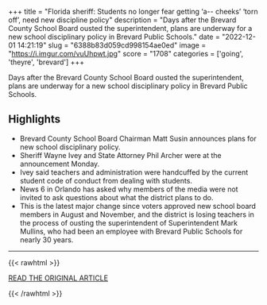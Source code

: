 +++
title = "Florida sheriff: Students no longer fear getting ‘a-- cheeks’ ‘torn off’, need new discipline policy"
description = "Days after the Brevard County School Board ousted the superintendent, plans are underway for a new school disciplinary policy in Brevard Public Schools."
date = "2022-12-01 14:21:19"
slug = "6388b83d059cd998154ae0ed"
image = "https://i.imgur.com/vuUhpwt.jpg"
score = "1708"
categories = ['going', 'theyre', 'brevard']
+++

Days after the Brevard County School Board ousted the superintendent, plans are underway for a new school disciplinary policy in Brevard Public Schools.

## Highlights

- Brevard County School Board Chairman Matt Susin announces plans for new school disciplinary policy.
- Sheriff Wayne Ivey and State Attorney Phil Archer were at the announcement Monday.
- Ivey said teachers and administration were handcuffed by the current student code of conduct from dealing with students.
- News 6 in Orlando has asked why members of the media were not invited to ask questions about what the district plans to do.
- This is the latest major change since voters approved new school board members in August and November, and the district is losing teachers in the process of ousting the superintendent of Superintendent Mark Mullins, who had been an employee with Brevard Public Schools for nearly 30 years.

---

{{< rawhtml >}}
  <p class="article-category">
    <a target="_blank" href="https://www.local10.com/news/florida/2022/11/28/fla-sheriff-students-no-longer-fear-getting-a-cheeks-torn-off-need-new-discipline-policy/">READ THE ORIGINAL ARTICLE</a>
  </p>
{{< /rawhtml >}}
